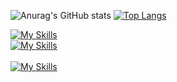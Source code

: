 
  ![Anurag's GitHub stats](https://github-readme-stats.vercel.app/api?username=pedrohenrique1421&show_icons=false&theme=github_dark_dimmed&hide=prs&count_private=true)
  [![Top Langs](https://github-readme-stats.vercel.app/api/top-langs/?username=pedrohenrique1421&layout=compact&theme=github_dark_dimmed)](https://github.com/pedrohenrique1421/github-readme-stats)


[![My Skills](https://skillicons.dev/icons?i=js,html,css,figma,firebase,mysql)](https://skillicons.dev)
<br>
[![My Skills](https://skillicons.dev/icons?i=nodejs,postman,py,react,replit)](https://skillicons.dev)
<br><br>
[![My Skills](https://skillicons.dev/icons?i=linkedin)](https://skillicons.dev)
